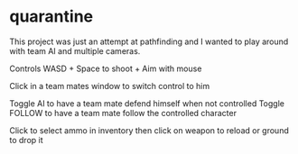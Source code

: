 quarantine
==========

This project was just an attempt at pathfinding and I wanted to play around with team AI and multiple cameras.


Controls
WASD + Space to shoot + Aim with mouse

Click in a team mates window to switch control to him

Toggle AI to have a team mate defend himself when not controlled
Toggle FOLLOW to have a team mate follow the controlled character

Click to select ammo in inventory then click on weapon to reload or ground to drop it